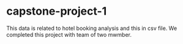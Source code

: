 # capstone-project-1 
This data is related to hotel booking analysis and this in csv file. We completed this project with team of two mwmber.
